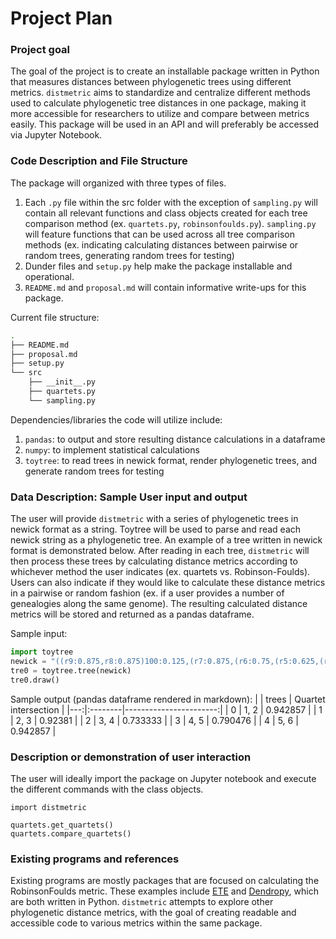 # Project Plan

### Project goal
The goal of the project is to create an installable package written in Python that measures distances between phylogenetic trees using different metrics. `distmetric` aims to standardize and centralize different methods used to calculate phylogenetic tree distances in one package, making it more accessible for researchers to utilize and compare between metrics easily. This package will be used in an API and will preferably be accessed via Jupyter Notebook.

### Code Description and File Structure
The package will organized with three types of files.
1. Each `.py` file within the src folder with the exception of `sampling.py` will contain all relevant functions and class objects created for each tree comparison method (ex. `quartets.py`, `robinsonfoulds.py`). `sampling.py` will feature functions that can be used across all tree comparison methods (ex. indicating calculating distances between pairwise or random trees, generating random trees for testing)
2. Dunder files and `setup.py` help make the package installable and operational.
3. `README.md` and `proposal.md` will contain informative write-ups for this package.

Current file structure:
```bash
.
├── README.md
├── proposal.md
├── setup.py
└── src
    ├── __init__.py
    ├── quartets.py
    └── sampling.py
```
Dependencies/libraries the code will utilize include:
1. `pandas`: to output and store resulting distance calculations in a dataframe
2. `numpy`: to implement statistical calculations
3. `toytree`: to read trees in newick format, render phylogenetic trees, and generate random trees for testing

### Data Description: Sample User input and output
The user will provide `distmetric` with a series of phylogenetic trees in newick format as a string. Toytree will be used to parse and read each newick string as a phylogenetic tree. An example of a tree written in newick format is demonstrated below. After reading in each tree, `distmetric` will then process these trees by calculating distance metrics according to whichever method the user indicates (ex. quartets vs. Robinson-Foulds). Users can also indicate if they would like to calculate these distance metrics in a pairwise or random fashion (ex. if a user provides a number of genealogies along the same genome). The resulting calculated distance metrics will be stored and returned as a pandas dataframe. 

Sample input:
```python
import toytree
newick = "((r9:0.875,r8:0.875)100:0.125,(r7:0.875,(r6:0.75,(r5:0.625,(r4:0.5,(r3:0.375,(r2:0.25,(r1:0.125,r0:0.125)100:0.125)100:0.125)100:0.125)100:0.125)100:0.125)100:0.125)100:0.125);"
tre0 = toytree.tree(newick)
tre0.draw()
```

Sample output (pandas dataframe rendered in markdown):
 |    | trees   |   Quartet intersection |
 |---:|:--------|-----------------------:|
 |  0 | 1, 2    |               0.942857 |
 |  1 | 2, 3    |               0.92381  |
 |  2 | 3, 4    |               0.733333 |
 |  3 | 4, 5    |               0.790476 |
 |  4 | 5, 6    |               0.942857 |


### Description or demonstration of user interaction
The user will ideally import the package on Jupyter notebook and execute the different commands with the class objects.
```
import distmetric

quartets.get_quartets()
quartets.compare_quartets()
```

### Existing programs and references
Existing programs are mostly packages that are focused on calculating the RobinsonFoulds metric. These examples include [ETE](http://etetoolkit.org/docs/latest/tutorial/tutorial_trees.html#robinson-foulds-distance) and [Dendropy](https://dendropy.org/library/treecompare.html?highlight=robinson%20foulds#dendropy.calculate.treecompare.robinson_foulds_distance), which are both written in Python. `distmetric` attempts to explore other phylogenetic distance metrics, with the goal of creating readable and accessible code to various metrics within the same package. 
